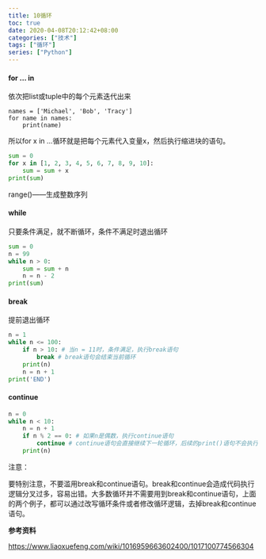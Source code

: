 ```yaml
---
title: 10循环
toc: true
date: 2020-04-08T20:12:42+08:00
categories: ["技术"]
tags: ["循环"]
series: ["Python"]
---
```


#### for ... in

依次把list或tuple中的每个元素迭代出来

```
names = ['Michael', 'Bob', 'Tracy']
for name in names:
    print(name)
```

所以for x in ...循环就是把每个元素代入变量x，然后执行缩进块的语句。

```python
sum = 0
for x in [1, 2, 3, 4, 5, 6, 7, 8, 9, 10]:
    sum = sum + x
print(sum)
```

range()——生成整数序列

#### while

只要条件满足，就不断循环，条件不满足时退出循环

```python
sum = 0
n = 99
while n > 0:
    sum = sum + n
    n = n - 2
print(sum)
```

#### break

提前退出循环

```python
n = 1
while n <= 100:
    if n > 10: # 当n = 11时，条件满足，执行break语句
        break # break语句会结束当前循环
    print(n)
    n = n + 1
print('END')
```

#### continue

```python
n = 0
while n < 10:
    n = n + 1
    if n % 2 == 0: # 如果n是偶数，执行continue语句
        continue # continue语句会直接继续下一轮循环，后续的print()语句不会执行
    print(n)
```

注意：

要特别注意，不要滥用break和continue语句。break和continue会造成代码执行逻辑分叉过多，容易出错。大多数循环并不需要用到break和continue语句，上面的两个例子，都可以通过改写循环条件或者修改循环逻辑，去掉break和continue语句。

**参考资料**

https://www.liaoxuefeng.com/wiki/1016959663602400/1017100774566304